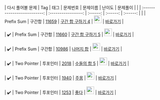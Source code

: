 | 다시 풀어볼 문제 | Tag                          | 태그                | 문제번호    | 문제이름    | 난이도    | 문제풀이    |
|   | :--------------------------: | :-----------------: | :------:  | :------:  |  :------:  |
|   | Prefix Sum | 구간합 | <a href="https://www.acmicpc.net/problem/11659">11659</a> | <a href="https://www.acmicpc.net/problem/11659">구간 합 구하기 4</a> | <img height="25px" width="25px" src="https://static.solved.ac/tier_small/8.svg"/> | [바로가기](./구간합/11659-구간%20합%20구하기%204.py) |

| :heavy_check_mark: | Prefix Sum | 구간합 | <a href="https://www.acmicpc.net/problem/11660">11660</a> | <a href="https://www.acmicpc.net/problem/11660">구간 합 구하기 5</a> | <img height="25px" width="25px" src="https://static.solved.ac/tier_small/10.svg"/> | [바로가기](./구간합/11660-구간%20합%20구하기%205.py) |

| :heavy_check_mark: | Prefix Sum | 구간합 | <a href="https://www.acmicpc.net/problem/10986">10986</a> | <a href="https://www.acmicpc.net/problem/10986">나머지 합</a> | <img height="25px" width="25px" src="https://static.solved.ac/tier_small/13.svg"/> | [바로가기](./구간합/10986-나머지%20합.py) |

| :heavy_check_mark: | Two Pointer | 투포인터 | <a href="https://www.acmicpc.net/problem/2018">2018</a> | <a href="https://www.acmicpc.net/problem/2018">수들의 합 5</a> | <img height="25px" width="25px" src="https://static.solved.ac/tier_small/6.svg"/> | [바로가기](./투포인터) |

| :heavy_check_mark: | Two Pointer | 투포인터 | <a href="https://www.acmicpc.net/problem/1940">1940</a> | <a href="https://www.acmicpc.net/problem/1940">주몽</a> | <img height="25px" width="25px" src="https://static.solved.ac/tier_small/7.svg"/> | [바로가기](./투포인터) |

| :heavy_check_mark: | Two Pointer | 투포인터 | <a href="https://www.acmicpc.net/problem/1253">1253</a> | <a href="https://www.acmicpc.net/problem/1253">좋다</a> | <img height="25px" width="25px" src="https://static.solved.ac/tier_small/12.svg"/> | [바로가기](./투포인터) |